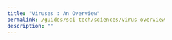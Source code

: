 ```yaml
---
title: "Viruses : An Overview"
permalink: /guides/sci-tech/sciences/virus-overview
description: ""
---
```

